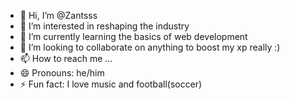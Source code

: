 - 👋 Hi, I’m @Zantsss
- 👀 I’m interested in reshaping the industry
- 🌱 I’m currently learning the basics of web development 
- 💞️ I’m looking to collaborate on anything to boost my xp really :) 
- 📫 How to reach me ...
- 😄 Pronouns: he/him
- ⚡ Fun fact: I love music and football(soccer) 

<!---
Zantsss/Zantsss is a ✨ special ✨ repository because its `README.md` (this file) appears on your GitHub profile.
You can click the Preview link to take a look at your changes.
--->
